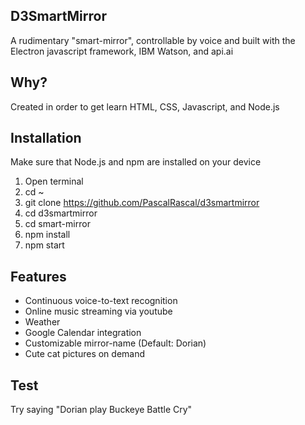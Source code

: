 ## D3SmartMirror

A rudimentary "smart-mirror", controllable by voice and built with the Electron javascript framework, IBM Watson, and api.ai


## Why?
Created in order to get learn HTML, CSS, Javascript, and Node.js

## Installation

Make sure that Node.js and npm are installed on your device

1.  Open terminal
2.  cd ~
3.  git clone https://github.com/PascalRascal/d3smartmirror
4.  cd d3smartmirror
5.  cd smart-mirror
6.  npm install
7.  npm start


## Features
* Continuous voice-to-text recognition
* Online music streaming via youtube
* Weather
* Google Calendar integration
* Customizable mirror-name (Default: Dorian)
* Cute cat pictures on demand

## Test
Try saying "Dorian play Buckeye Battle Cry"



